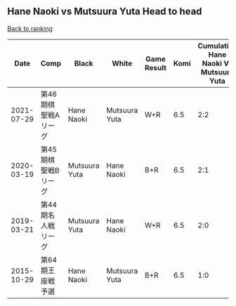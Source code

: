 ## Hane Naoki vs Mutsuura Yuta Head to head

[Back to ranking](../../index.md)




| **Date** | **Comp** | **Black** | **White** | **Game Result** | **Komi** | **Cumulative Hane Naoki Vs Mutsuura Yuta** | **Hane Naoki Streak** | **Mutsuura Yuta Streak** | 
| --- | --- | --- | --- | --- | --- | --- | --- | --- |
| 2021-07-29 | 第46期棋聖戦Aリーグ | Hane Naoki | Mutsuura Yuta | W+R | 6.5 | 2:2 | 0 | 2 | 
| 2020-03-19 | 第45期棋聖戦Bリーグ | Mutsuura Yuta | Hane Naoki | B+R | 6.5 | 2:1 | 0 | 1 | 
| 2019-03-21 | 第44期名人戦リーグ | Mutsuura Yuta | Hane Naoki | W+R | 6.5 | 2:0 | 2 | 0 | 
| 2015-10-29 | 第64期王座戦予選 | Hane Naoki | Mutsuura Yuta | B+R | 6.5 | 1:0 | 1 | 0 |




